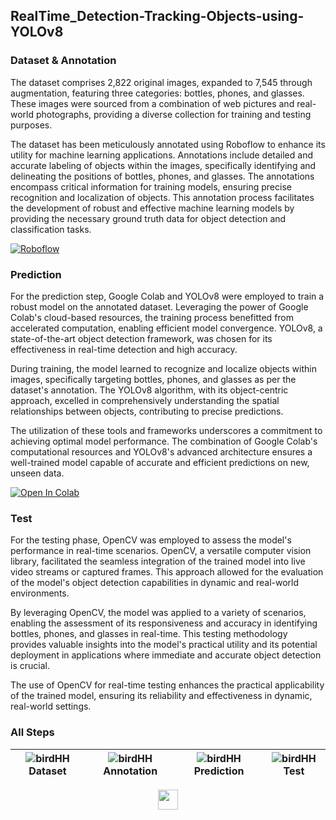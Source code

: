 ## RealTime_Detection-Tracking-Objects-using-YOLOv8


### Dataset & Annotation
<p align="left">

The dataset comprises 2,822 original images, expanded to 7,545 through augmentation, featuring three categories: bottles, phones, and glasses. These images were sourced from a combination of web pictures and real-world photographs, providing a diverse collection for training and testing purposes.

The dataset has been meticulously annotated using Roboflow to enhance its utility for machine learning applications. Annotations include detailed and accurate labeling of objects within the images, specifically identifying and delineating the positions of bottles, phones, and glasses. The annotations encompass critical information for training models, ensuring precise recognition and localization of objects. This annotation process facilitates the development of robust and effective machine learning models by providing the necessary ground truth data for object detection and classification tasks.</p> 

[![Roboflow](https://img.shields.io/badge/Roboflow-Dataset-purple.svg)](https://universe.roboflow.com/projectdeeplearning/project_deeplearning)


### Prediction  

<p align="left">

For the prediction step, Google Colab and YOLOv8 were employed to train a robust model on the annotated dataset. Leveraging the power of Google Colab's cloud-based resources, the training process benefitted from accelerated computation, enabling efficient model convergence. YOLOv8, a state-of-the-art object detection framework, was chosen for its effectiveness in real-time detection and high accuracy.

During training, the model learned to recognize and localize objects within images, specifically targeting bottles, phones, and glasses as per the dataset's annotation. The YOLOv8 algorithm, with its object-centric approach, excelled in comprehensively understanding the spatial relationships between objects, contributing to precise predictions.

The utilization of these tools and frameworks underscores a commitment to achieving optimal model performance. The combination of Google Colab's computational resources and YOLOv8's advanced architecture ensures a well-trained model capable of accurate and efficient predictions on new, unseen data.</p>

[![Open In Colab](https://colab.research.google.com/assets/colab-badge.svg)](https://colab.research.google.com/drive/1MSgQ48ofFu3MJCSTBaKgB405jIh3aIzk#scrollTo=IMkmn0Wr-JFq)

### Test

<p align="left">
For the testing phase, OpenCV was employed to assess the model's performance in real-time scenarios. OpenCV, a versatile computer vision library, facilitated the seamless integration of the trained model into live video streams or captured frames. This approach allowed for the evaluation of the model's object detection capabilities in dynamic and real-world environments.

By leveraging OpenCV, the model was applied to a variety of scenarios, enabling the assessment of its responsiveness and accuracy in identifying bottles, phones, and glasses in real-time. This testing methodology provides valuable insights into the model's practical utility and its potential deployment in applications where immediate and accurate object detection is crucial.

The use of OpenCV for real-time testing enhances the practical applicability of the trained model, ensuring its reliability and effectiveness in dynamic, real-world settings.
</p>
    
### All Steps 

| ![birdHH](https://github.com/YassineOurara/RealTime_Detection-Tracking-Objects-using-YOLOv8/assets/101317995/81298116-bd88-4d0e-8df4-f87821edf4cd) **Dataset** | ![birdHH](https://github.com/YassineOurara/RealTime_Detection-Tracking-Objects-using-YOLOv8/assets/101317995/81298116-bd88-4d0e-8df4-f87821edf4cd) **Annotation** | ![birdHH](https://github.com/YassineOurara/RealTime_Detection-Tracking-Objects-using-YOLOv8/assets/101317995/81298116-bd88-4d0e-8df4-f87821edf4cd) **Prediction** | ![birdHH](https://github.com/YassineOurara/RealTime_Detection-Tracking-Objects-using-YOLOv8/assets/101317995/81298116-bd88-4d0e-8df4-f87821edf4cd) **Test** |
| --- | --- | --- | --- |



<p align="center" >
  <a href="https://www.linkedin.com/in/yassine-ourara/" target="blank"><img align="center" src="https://raw.githubusercontent.com/rahuldkjain/github-profile-readme-generator/master/src/images/icons/Social/linked-in-alt.svg" height="32" width="32" /></a> 
</p>
